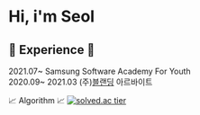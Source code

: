 
# Hi, i'm Seol

## :rocket: Experience :rocket:
2021.07~ Samsung Software Academy For Youth<br>
2020.09~ 2021.03 (주)[블랜딩](http://blending-developer.com/) 아르바이트<br>


:chart_with_upwards_trend: Algorithm :chart_with_upwards_trend:
[![solved.ac tier](http://mazassumnida.wtf/api/generate_badge?boj=computer98400)](https://solved.ac/computer98400)
